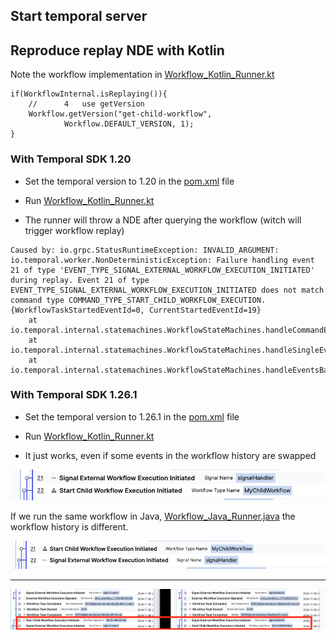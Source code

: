 ## Start temporal server


## Reproduce replay NDE with Kotlin

Note the workflow implementation in [Workflow_Kotlin_Runner.kt](src/main/kotlin/com/test/Workflow_Kotlin_Runner.kt)

```
if(WorkflowInternal.isReplaying()){
    //      4	use getVersion
    Workflow.getVersion("get-child-workflow", 
            Workflow.DEFAULT_VERSION, 1);
}

```

### With Temporal SDK 1.20

- Set the temporal version to 1.20 in the [pom.xml](pom.xml) file 

- Run [Workflow_Kotlin_Runner.kt](src/main/kotlin/com/test/Workflow_Kotlin_Runner.kt)

- The runner will throw a NDE after querying the workflow (witch will trigger workflow replay)
```
Caused by: io.grpc.StatusRuntimeException: INVALID_ARGUMENT: io.temporal.worker.NonDeterministicException: Failure handling event 21 of type 'EVENT_TYPE_SIGNAL_EXTERNAL_WORKFLOW_EXECUTION_INITIATED' during replay. Event 21 of type EVENT_TYPE_SIGNAL_EXTERNAL_WORKFLOW_EXECUTION_INITIATED does not match command type COMMAND_TYPE_START_CHILD_WORKFLOW_EXECUTION. {WorkflowTaskStartedEventId=0, CurrentStartedEventId=19}
	at io.temporal.internal.statemachines.WorkflowStateMachines.handleCommandEvent(WorkflowStateMachines.java:442)
	at io.temporal.internal.statemachines.WorkflowStateMachines.handleSingleEvent(WorkflowStateMachines.java:346)
	at io.temporal.internal.statemachines.WorkflowStateMachines.handleEventsBatch(WorkflowStateMachines.java:273)

```


### With Temporal SDK 1.26.1

- Set the temporal version to 1.26.1 in the [pom.xml](pom.xml) file

- Run [Workflow_Kotlin_Runner.kt](src/main/kotlin/com/test/Workflow_Kotlin_Runner.kt)

- It just works, even if some events in the workflow history are swapped

![img.png](img.png)


If we run the same workflow in Java, [Workflow_Java_Runner.java](src/main/kotlin/com/test/Workflow_Java_Runner.java) 
the workflow history is different.

![img_1.png](img_1.png)

---


![Screenshot 2024-11-08 at 11.07.43.png](Screenshot%202024-11-08%20at%2011.07.43.png)
